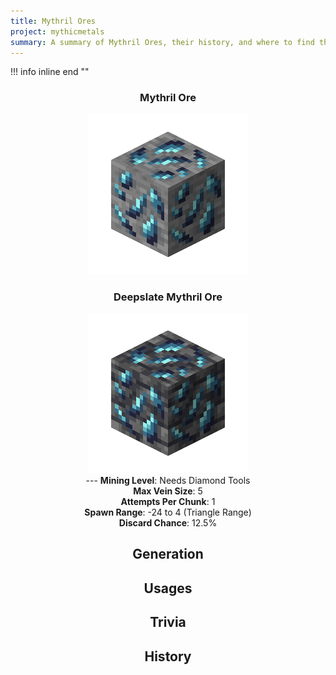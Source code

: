```yaml
---
title: Mythril Ores
project: mythicmetals
summary: A summary of Mythril Ores, their history, and where to find them.
---
```


!!! info inline end ""
    <center class=tooltip>
    <h3>**Mythril Ore**</h3>
    ![WRITE ALT TEXT HERE](../../assets/mythicmetals/mythril_ore.png)<br>
    <h3>**Deepslate Mythril Ore**</h3>
    ![WRITE ALT TEXT HERE](../../assets/mythicmetals/deepslate_mythril_ore.png)<br>
    ---
    **Mining Level**: Needs Diamond Tools<br>
    **Max Vein Size**: 5<br>
    **Attempts Per Chunk**: 1<br>
    **Spawn Range**: -24 to 4 (Triangle Range)<br>
    **Discard Chance**: 12.5%<br>


## Generation

## Usages

## Trivia

## History
